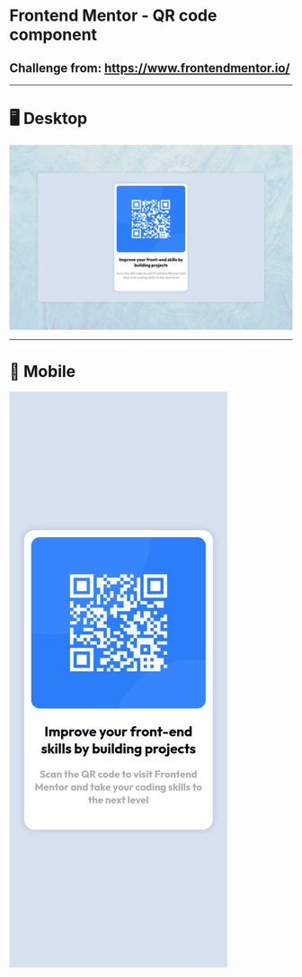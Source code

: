 # Frontend Mentor - QR code component

## Challenge from: https://www.frontendmentor.io/
***

# 🖥 Desktop

![preview](/design/desktop-preview.png)

***

# 📱 Mobile
![preview](/design/mobile-preview.png)
